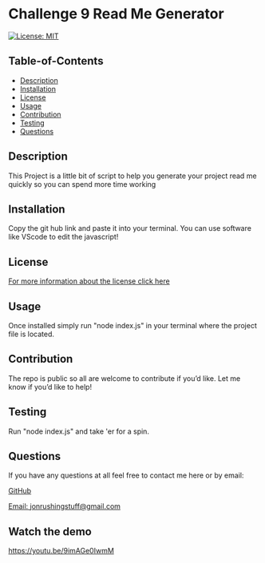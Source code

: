 # Challenge 9 Read Me Generator
[![License: MIT](https://img.shields.io/badge/License-MIT-yellow.svg)](https://opensource.org/licenses/MIT)
  ## Table-of-Contents
  - [Description](#description)
  - [Installation](#installation)
  - [License](#license)
  - [Usage](#usage)
  - [Contribution](#contributing)
  - [Testing](#tests)
  - [Questions](#questions)
  
  ## Description <a name="description"></a>
  This Project is a little bit of script to help you generate your project read me quickly so you can spend more time working

  ## Installation <a name="installation"></a>
  Copy the git hub link and paste it into your terminal. You can use software like VScode to edit the javascript!
  
  ## License <a name="license"></a>
  [For more information about the license click here](https://choosealicense.com/licenses/mit/)
  ## Usage <a name="usage"></a>
  Once installed simply run "node index.js" in your terminal where the project file is located.

  ## Contribution <a name="contributing"></a>
  The repo is public so all are welcome to contribute if you’d like. Let me know if you’d like to help!

  ## Testing <a name="tests"></a>
  Run "node index.js" and take 'er for a spin.

  ## Questions <a name="questions"></a>
  If you have any questions at all feel free to contact me here or by email:
  
  [GitHub](https://github.com/jonrushing)

  [Email: jonrushingstuff@gmail.com](mailto:jonrushingstuff@gmail.com)



## Watch the demo

https://youtu.be/9imAGe0IwmM 

